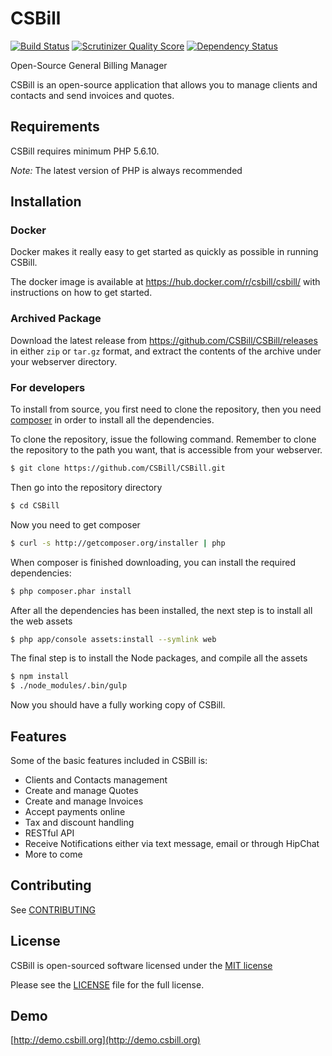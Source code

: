 CSBill
======

[![Build Status](https://travis-ci.org/CSBill/CSBill.png?branch=master)](https://travis-ci.org/CSBill/CSBill)
[![Scrutinizer Quality Score](https://scrutinizer-ci.com/g/CSBill/CSBill/badges/quality-score.png?s=fdd7a5f5080807e95a317b9c0db07e8d5ce8cb63)](https://scrutinizer-ci.com/g/CSBill/CSBill/)
[![Dependency Status](https://www.versioneye.com/user/projects/557ebccc61626613850000cc/badge.svg?style=flat)](https://www.versioneye.com/user/projects/557ebccc61626613850000cc)

Open-Source General Billing Manager

CSBill is an open-source application that allows you to manage clients and contacts and send invoices and quotes.

Requirements
------------

CSBill requires minimum PHP 5.6.10.

*Note:* The latest version of PHP is always recommended

## Installation

### Docker

Docker makes it really easy to get started as quickly as possible in running CSBill.

The docker image is available at https://hub.docker.com/r/csbill/csbill/ with instructions on how to get started.

### Archived Package

Download the latest release from https://github.com/CSBill/CSBill/releases in either `zip` or `tar.gz` format,
and extract the contents of the archive under your webserver directory. 

### For developers

To install from source, you first need to clone the repository, then you need [composer][2] in order to install all the dependencies.

To clone the repository, issue the following command. Remember to clone the repository to the path you want, that is accessible from your webserver.

```bash
$ git clone https://github.com/CSBill/CSBill.git
```

Then go into the repository directory

```bash
$ cd CSBill
```

Now you need to get composer

```bash
$ curl -s http://getcomposer.org/installer | php
```

When composer is finished downloading, you can install the required dependencies:

```bash
$ php composer.phar install
```

After all the dependencies has been installed, the next step is to install all the web assets

```bash
$ php app/console assets:install --symlink web
```

The final step is to install the Node packages, and compile all the assets

```bash
$ npm install
$ ./node_modules/.bin/gulp
```

Now you should have a fully working copy of CSBill.

Features
--------

Some of the basic features included in CSBill is:

* Clients and Contacts management
* Create and manage Quotes
* Create and manage Invoices
* Accept payments online
* Tax and discount handling
* RESTful API
* Receive Notifications either via text message, email or through HipChat
* More to come


Contributing
------------

See [CONTRIBUTING](CONTRIBUTING.md)

License
------------

CSBill is open-sourced software licensed under the [MIT license](http://opensource.org/licenses/MIT)

Please see the [LICENSE](LICENSE) file for the full license.

Demo
------------

[http://demo.csbill.org](http://demo.csbill.org)


[1]: http://symfony.com
[2]: http://getcomposer.org
[3]: http://lesscss.org
